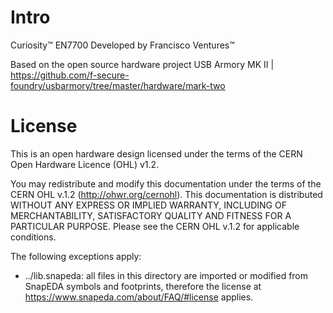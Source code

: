 Intro
=======

Curiosity™ EN7700
Developed by Francisco Ventures™

Based on the open source hardware project USB Armory MK II | https://github.com/f-secure-foundry/usbarmory/tree/master/hardware/mark-two


License
=======

This is an open hardware design licensed under the terms of the CERN Open
Hardware Licence (OHL) v1.2.

You may redistribute and modify this documentation under the terms of the CERN
OHL v.1.2 (http://ohwr.org/cernohl). This documentation is distributed WITHOUT
ANY EXPRESS OR IMPLIED WARRANTY, INCLUDING OF MERCHANTABILITY, SATISFACTORY
QUALITY AND FITNESS FOR A PARTICULAR PURPOSE. Please see the CERN OHL v.1.2 for
applicable conditions.

The following exceptions apply:

- ../lib.snapeda: all files in this directory are imported or modified
from SnapEDA symbols and footprints, therefore the license at
https://www.snapeda.com/about/FAQ/#license applies.
